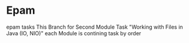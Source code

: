 # Epam
epam tasks
This Branch for Second Module Task "Working with Files in Java (IO, NIO)"
each Module is contining task by order 
